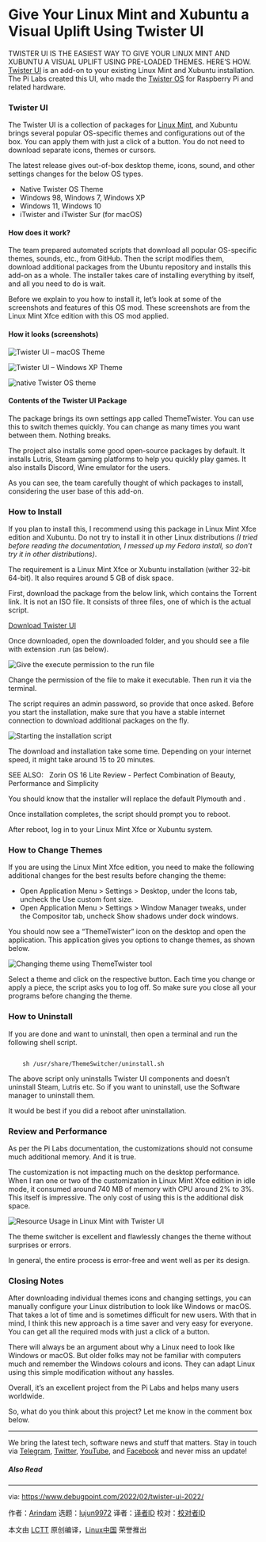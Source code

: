 [#]: subject: "Give Your Linux Mint and Xubuntu a Visual Uplift Using Twister UI"
[#]: via: "https://www.debugpoint.com/2022/02/twister-ui-2022/"
[#]: author: "Arindam https://www.debugpoint.com/author/admin1/"
[#]: collector: "lujun9972"
[#]: translator: "geekpi"
[#]: reviewer: " "
[#]: publisher: " "
[#]: url: " "

Give Your Linux Mint and Xubuntu a Visual Uplift Using Twister UI
======
TWISTER UI IS THE EASIEST WAY TO GIVE YOUR LINUX MINT AND XUBUNTU A
VISUAL UPLIFT USING PRE-LOADED THEMES. HERE’S HOW.
[Twister UI][1] is an add-on to your existing Linux Mint and Xubuntu installation. The Pi Labs created this UI, who made the [Twister OS][2] for Raspberry Pi and related hardware.

### Twister UI

The Twister UI is a collection of packages for [Linux Mint][3], and Xubuntu brings several popular OS-specific themes and configurations out of the box. You can apply them with just a click of a button. You do not need to download separate icons, themes or cursors.

The latest release gives out-of-box desktop theme, icons, sound, and other settings changes for the below OS types.

  * Native Twister OS Theme
  * Windows 98, Windows 7, Windows XP
  * Windows 11, Windows 10
  * iTwister and iTwister Sur (for macOS)



#### How does it work?

The team prepared automated scripts that download all popular OS-specific themes, sounds, etc., from GitHub. Then the script modifies them, download additional packages from the Ubuntu repository and installs this add-on as a whole. The installer takes care of installing everything by itself, and all you need to do is wait.

Before we explain to you how to install it, let’s look at some of the screenshots and features of this OS mod. These screenshots are from the Linux Mint Xfce edition with this OS mod applied.

#### How it looks (screenshots)

![Twister UI – macOS Theme][4]

![Twister UI – Windows XP Theme][5]

![native Twister OS theme][6]

#### Contents of the Twister UI Package

The package brings its own settings app called ThemeTwister. You can use this to switch themes quickly. You can change as many times you want between them. Nothing breaks.

The project also installs some good open-source packages by default. It installs Lutris, Steam gaming platforms to help you quickly play games. It also installs Discord, Wine emulator for the users.

As you can see, the team carefully thought of which packages to install, considering the user base of this add-on.

### How to Install

If you plan to install this, I recommend using this package in Linux Mint Xfce edition and Xubuntu. Do not try to install it in other Linux distributions _(I tried before reading the documentation, I messed up my Fedora install, so don’t try it in other distributions)_.

The requirement is a Linux Mint Xfce or Xubuntu installation (wither 32-bit 64-bit). It also requires around 5 GB of disk space.

First, download the package from the below link, which contains the Torrent link. It is not an ISO file. It consists of three files, one of which is the actual script.

[Download Twister UI][1]

Once downloaded, open the downloaded folder, and you should see a file with extension .run (as below).

![Give the execute permission to the run file][7]

Change the permission of the file to make it executable. Then run it via the terminal.

The script requires an admin password, so provide that once asked. Before you start the installation, make sure that you have a stable internet connection to download additional packages on the fly.

![Starting the installation script][8]

The download and installation take some time. Depending on your internet speed, it might take around 15 to 20 minutes.

[][9]

SEE ALSO:   Zorin OS 16 Lite Review - Perfect Combination of Beauty, Performance and Simplicity

You should know that the installer will replace the default Plymouth and .

Once installation completes, the script should prompt you to reboot.

After reboot, log in to your Linux Mint Xfce or Xubuntu system.

### How to Change Themes

If you are using the Linux Mint Xfce edition, you need to make the following additional changes for the best results before changing the theme:

  * Open Application Menu &gt; Settings &gt; Desktop, under the Icons tab, uncheck the Use custom font size.
  * Open Application Menu &gt; Settings &gt; Window Manager tweaks, under the Compositor tab, uncheck Show shadows under dock windows.



You should now see a “ThemeTwister” icon on the desktop and open the application. This application gives you options to change themes, as shown below.

![Changing theme using ThemeTwister tool][10]

Select a theme and click on the respective button. Each time you change or apply a piece, the script asks you to log off. So make sure you close all your programs before changing the theme.

### How to Uninstall

If you are done and want to uninstall, then open a terminal and run the following shell script.

```

    sh /usr/share/ThemeSwitcher/uninstall.sh

```

The above script only uninstalls Twister UI components and doesn’t uninstall Steam, Lutris etc. So if you want to uninstall, use the Software manager to uninstall them.

It would be best if you did a reboot after uninstallation.

### Review and Performance

As per the Pi Labs documentation, the customizations should not consume much additional memory. And it is true.

The customization is not impacting much on the desktop performance. When I ran one or two of the customization in Linux Mint Xfce edition in idle mode, it consumed around 740 MB of memory with CPU around 2% to 3%. This itself is impressive. The only cost of using this is the additional disk space.

![Resource Usage in Linux Mint with Twister UI][11]

The theme switcher is excellent and flawlessly changes the theme without surprises or errors.

In general, the entire process is error-free and went well as per its design.

### Closing Notes

After downloading individual themes icons and changing settings, you can manually configure your Linux distribution to look like Windows or macOS. That takes a lot of time and is sometimes difficult for new users. With that in mind, I think this new approach is a time saver and very easy for everyone. You can get all the required mods with just a click of a button.

There will always be an argument about why a Linux need to look like Windows or macOS. But older folks may not be familiar with computers much and remember the Windows colours and icons. They can adapt Linux using this simple modification without any hassles.

Overall, it’s an excellent project from the Pi Labs and helps many users worldwide.

So, what do you think about this project? Let me know in the comment box below.

* * *

We bring the latest tech, software news and stuff that matters. Stay in touch via [Telegram][12], [Twitter][13], [YouTube][14], and [Facebook][15] and never miss an update!

##### Also Read

--------------------------------------------------------------------------------

via: https://www.debugpoint.com/2022/02/twister-ui-2022/

作者：[Arindam][a]
选题：[lujun9972][b]
译者：[译者ID](https://github.com/译者ID)
校对：[校对者ID](https://github.com/校对者ID)

本文由 [LCTT](https://github.com/LCTT/TranslateProject) 原创编译，[Linux中国](https://linux.cn/) 荣誉推出

[a]: https://www.debugpoint.com/author/admin1/
[b]: https://github.com/lujun9972
[1]: https://twisteros.com/twisterui.html
[2]: https://twisteros.com
[3]: https://www.debugpoint.com/2021/11/linux-mint-20-3-new-app/
[4]: https://www.debugpoint.com/wp-content/uploads/2022/02/Twister-UI-macOS-Theme-1024x576.jpg
[5]: https://www.debugpoint.com/wp-content/uploads/2022/02/Twister-UI-Windows-XP-Theme-1024x574.jpg
[6]: https://www.debugpoint.com/wp-content/uploads/2022/02/native-Twister-OS-theme-1024x581.jpg
[7]: https://www.debugpoint.com/wp-content/uploads/2022/02/Give-the-execute-permission-to-the-run-file-1024x521.jpg
[8]: https://www.debugpoint.com/wp-content/uploads/2022/02/Starting-the-installation-script.jpg
[9]: https://www.debugpoint.com/2021/12/zorin-os-16-lite-review-xfce/
[10]: https://www.debugpoint.com/wp-content/uploads/2022/02/Changing-theme-using-ThemeTwister-tool.jpg
[11]: https://www.debugpoint.com/wp-content/uploads/2022/02/Resource-Usage-in-Linux-Mint-with-Twister-UI-1024x579.jpg
[12]: https://t.me/debugpoint
[13]: https://twitter.com/DebugPoint
[14]: https://www.youtube.com/c/debugpoint?sub_confirmation=1
[15]: https://facebook.com/DebugPoint
